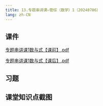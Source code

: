 ```yaml
---
title: 13.专题串讲课—管综（数学）1（20240706）
lang: zh-CN
---
```


## 课件
[专题串讲课1数与式【课前】.pdf](..%2F..%2Fpublic%2Fmath%2F2.%E6%95%B0%E5%AD%A6-%E6%AD%A3%E5%BC%8F%E8%AF%BE%2F13.%E4%B8%93%E9%A2%98%E4%B8%B2%E8%AE%B2%E8%AF%BE%E2%80%94%E7%AE%A1%E7%BB%BC%EF%BC%88%E6%95%B0%E5%AD%A6%EF%BC%891%EF%BC%8820240706%EF%BC%89%2F%E4%B8%93%E9%A2%98%E4%B8%B2%E8%AE%B2%E8%AF%BE1%E6%95%B0%E4%B8%8E%E5%BC%8F%E3%80%90%E8%AF%BE%E5%89%8D%E3%80%91.pdf)

[专题串讲课1数与式【课后】.pdf](..%2F..%2Fpublic%2Fmath%2F2.%E6%95%B0%E5%AD%A6-%E6%AD%A3%E5%BC%8F%E8%AF%BE%2F13.%E4%B8%93%E9%A2%98%E4%B8%B2%E8%AE%B2%E8%AF%BE%E2%80%94%E7%AE%A1%E7%BB%BC%EF%BC%88%E6%95%B0%E5%AD%A6%EF%BC%891%EF%BC%8820240706%EF%BC%89%2F%E4%B8%93%E9%A2%98%E4%B8%B2%E8%AE%B2%E8%AF%BE1%E6%95%B0%E4%B8%8E%E5%BC%8F%E3%80%90%E8%AF%BE%E5%90%8E%E3%80%91.pdf)
## 习题

## 课堂知识点截图



